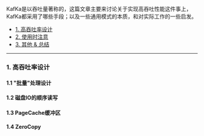 
KafKa是以吞吐量著称的，这篇文章主要来讨论关于实现高吞吐性能这件事上，
KafKa都采用了哪些手段；以及一些通用模式的本质，和对实际工作的一些启发。

- [1. 高吞吐率设计]()
- [2. 使用时注意]()
- [3. 其他 & 总结]()

---

### 1. 高吞吐率设计

#### 1.1 "批量"处理设计

#### 1.2 磁盘IO的顺序读写

#### 1.3 PageCache缓冲区

#### 1.4 ZeroCopy






